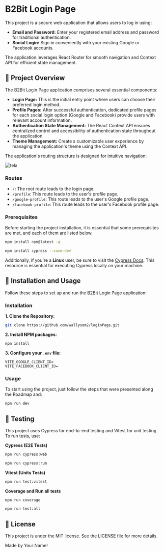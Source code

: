 # B2Bit Login Page

This project is a secure web application that allows users to log in using:

* **Email and Password:** Enter your registered email address and password for traditional authentication.
* **Social Login:** Sign in conveniently with your existing Google or Facebook accounts.

The application leverages React Router for smooth navigation and Context API for efficient state management.

##  📖 Project Overview

The B2Bit Login Page application comprises several essential components:

* **Login Page:** This is the initial entry point where users can choose their preferred login method.
* **Profile Pages:** After successful authentication, dedicated profile pages for each social login option (Google and Facebook) provide users with relevant account information.
* **Authentication State Management:** The React Context API ensures centralized control and accessibility of authentication state throughout the application.
* **Theme Management:** Create a customizable user experience by managing the application's theme using the Context API.

The application's routing structure is designed for intuitive navigation:

![tela](https://github.com/wallysom2/loginPage/assets/37665843/f7663970-363a-4230-934b-92142edf464e)

### Routes

- `/`: The root route leads to the login page.
- `/profile`: This route leads to the user's profile page.
- `/google-profile`: This route leads to the user's Google profile page.
- `/facebook-profile`: This route leads to the user's Facebook profile page.

### Prerequisites

Before starting the project installation, it is essential that some prerequisites are met, and each of them are listed below.

  ```sh
npm install npm@latest -g
  ```
  ```sh
npm install cypress --save-dev
  ```

Additionally, if you're a **Linux** user, be sure to visit the [Cypress Docs](https://docs.cypress.io/guides/getting-started/installing-cypress). This resource is essential for executing Cypress locally on your machine.

## 🚀 Installation and Usage

Follow these steps to set up and run the B2Bit Login Page application:

### Installation


**1. Clone the Repository:**

```sh
git clone https://github.com/wallysom2/loginPage.git
```

**2. Install NPM packages:**
```sh
npm install
```
**3. Configure your `.env` file:**
```env
VITE_GOOGLE_CLIENT_ID=
VITE_FACEBOOK_CLIENT_ID=
```
<!-- Get a free API Key at [https://example.com](https://example.com)-->


### Usage
To start using the project, just follow the steps that were presented along the Roadmap and:
```sh
npm run dev
```

## 🧪 Testing
This project uses Cypress for end-to-end testing and Vitest for unit testing. To run tests, use:

**Cypress (E2E Tests)**

```sh
npm run cypress:web
```
```sh
npm run cypress:run
```

**Vitest (Units Tests)**



```sh
npm run test:vitest
```

**Coverage and Run all tests**
```sh
npm run coverage
```
```sh
npm run test:all
```

## 📝 License
This project is under the MIT license. See the LICENSE file for more details.


Made by Your Name!
